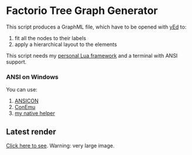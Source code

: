 # Factorio Tree Graph Generator
This script produces a GraphML file, which have to be opened with [yEd](https://www.yworks.com/downloads#yEd) to:
1. fit all the nodes to their labels
2. apply a hierarchical layout to the elements

This script needs my [personal Lua framework](https://github.com/Microeinstein/LuaPersonalFramework) and a terminal with ANSI support.

### ANSI on Windows
You can use:
1. [ANSICON](https://github.com/adoxa/ansicon)
2. [ConEmu](https://conemu.github.io/)
3. [my native helper](https://github.com/Microeinstein/LuaNativeHelper)

## Latest render
[Click here to see](https://raw.githubusercontent.com/Microeinstein/FactorioTreeGraphGen/master/factorio%200.16.51.png). Warning: very large image.
